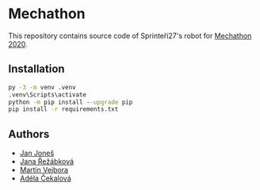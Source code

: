 # Mechathon

This repository contains source code of Sprinteři27's robot for [Mechathon
2020](https://www.mechathon.cz/).

## Installation

```cmd
py -3 -m venv .venv
.venv\Scripts\activate
python -m pip install --upgrade pip
pip install -r requirements.txt
```

## Authors

- [Jan Joneš](https://github.com/jjonescz)
- [Jana Řežábková](https://github.com/janarez)
- [Martin Vejbora](https://github.com/vejbomar)
- [Adéla Čekalová](https://github.com/cekalovaadela)
